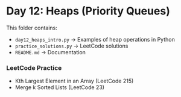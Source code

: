 # Day 12: Heaps (Priority Queues)

This folder contains:
- `day12_heaps_intro.py` → Examples of heap operations in Python
- `practice_solutions.py` → LeetCode solutions
- `README.md` → Documentation

### LeetCode Practice
- Kth Largest Element in an Array (LeetCode 215)
- Merge k Sorted Lists (LeetCode 23)
